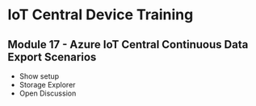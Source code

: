 # IoT Central Device Training
## Module 17 - Azure IoT Central Continuous Data Export Scenarios

* Show setup
* Storage Explorer
* Open Discussion